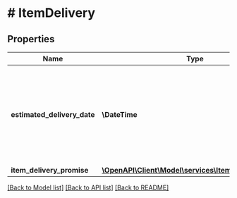 # # ItemDelivery

## Properties

Name | Type | Description | Notes
------------ | ------------- | ------------- | -------------
**estimated_delivery_date** | **\DateTime** | The date and time of the latest Estimated Delivery Date (EDD) of all the items with an EDD. In ISO 8601 format. | [optional]
**item_delivery_promise** | [**\OpenAPI\Client\Model\services\ItemDeliveryPromise**](ItemDeliveryPromise.md) |  | [optional]

[[Back to Model list]](../../README.md#models) [[Back to API list]](../../README.md#endpoints) [[Back to README]](../../README.md)
